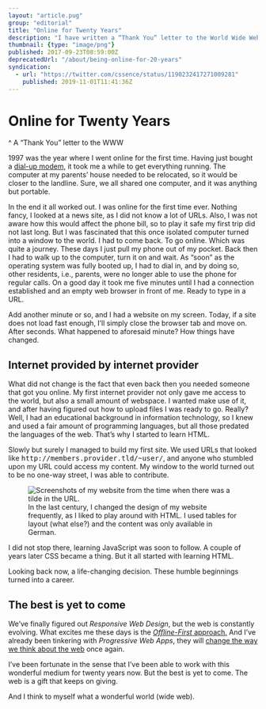 ```yaml
---
layout: "article.pug"
group: "editorial"
title: "Online for Twenty Years"
description: "I have written a “Thank You” letter to the World Wide Web."
thumbnail: {type: "image/png"}
published: 2017-09-23T08:59:00Z
deprecatedUrl: "/about/being-online-for-20-years"
syndication:
  - url: "https://twitter.com/cssence/status/1190232417271009281"
    published: 2019-11-01T11:41:36Z
---
```


# Online for Twenty Years
^ A “Thank You” letter to the WWW

1997 was the year where I went online for the first time. Having just bought a [dial-up modem](https://en.wikipedia.org/wiki/Dial-up_Internet_access), it took me a while to get everything running. The computer at my parents’ house needed to be relocated, so it would be closer to the landline. Sure, we all shared one computer, and it was anything but portable.

In the end it all worked out. I was online for the first time ever. Nothing fancy, I looked at a news site, as I did not know a lot of URLs. Also, I was not aware how this would affect the phone bill, so to play it safe my first trip did not last long. But I was fascinated that this once isolated computer turned into a window to the world. I had to come back. To go online. Which was quite a journey. These days I just pull my phone out of my pocket. Back then I had to walk up to the computer, turn it on and wait. As “soon” as the operating system was fully booted up, I had to dial in, and by doing so, other residents, i.e., parents, were no longer able to use the phone for regular calls. On a good day it took me five minutes until I had a connection established and an empty web browser in front of me. Ready to type in a URL.

Add another minute or so, and I had a website on my screen. Today, if a site does not load fast enough, I’ll simply close the browser tab and move on. After seconds. What happened to aforesaid minute? How things have changed.

## Internet provided by internet provider

What did not change is the fact that even back then you needed someone that got you online. My first internet provider not only gave me access to the world, but also a small amount of webspace. I wanted make use of it, and after having figured out how to upload files I was ready to go. Really? Well, I had an educational background in information technology, so I knew and used a fair amount of programming languages, but all those predated the languages of the web. That’s why I started to learn HTML.

Slowly but surely I managed to build my first site. We used URLs that looked like <tt>&#104;ttp://members.provider.tld/~user/</tt>, and anyone who stumbled upon my URL could access my content. My window to the world turned out to be no one-way street, I was able to contribute.

<figure><img src="/2017/being-online-for-20-years.websites.png" alt="Screenshots of my website from the time when there was a tilde in the URL."><figcaption>In the last century, I changed the design of my website frequently, as I liked to play around with HTML. I used tables for layout (what else?) and the content was only available in German.</figcaption></figure>

I did not stop there, learning JavaScript was soon to follow. A couple of years later CSS became a thing. But it all started with learning HTML.

Looking back now, a life-changing decision. These humble beginnings turned into a career.

## The best is yet to come

We’ve finally figured out _Responsive Web Design_, but the web is constantly evolving. What excites me these days is the [<em>Offline-First</em> approach.](https://www.youtube.com/watch?v=qDJAz3IIq18) And I’ve already been tinkering with _Progressive Web Apps_, they will [change the way we think about the web](https://hackernoon.com/will-the-real-web-developer-please-stand-up-a4931c25d6cb) once again.

I’ve been fortunate in the sense that I’ve been able to work with this wonderful medium for twenty years now. But the best is yet to come. The web is a gift that keeps on giving.

And I think to myself what a wonderful world (wide web).
